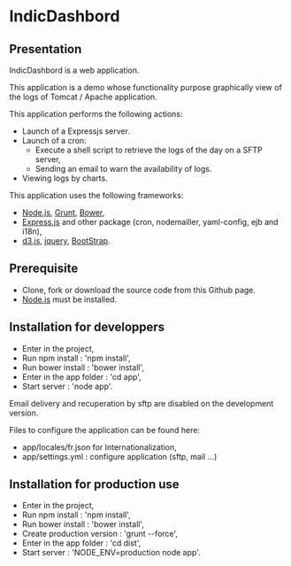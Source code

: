 IndicDashbord
================

Presentation
------------------
IndicDashbord is a web application.

This application is a demo whose functionality purpose graphically view of the logs of Tomcat / Apache application.


This application performs the following actions:
- Launch of a Expressjs server.
- Launch of a cron:
  - Execute a shell script to retrieve the logs of the day on a SFTP server,
  - Sending an email to warn the availability of logs.
- Viewing logs by charts.


This application uses the following frameworks:
- [Node.js](http://nodejs.org/), [Grunt](http://gruntjs.com/), [Bower](http://bower.io/),
- [Express.js]() and other package (cron, nodemailler, yaml-config, ejb and i18n),
- [d3.js](http://d3js.org/), [jquery](http://jquery.com/), [BootStrap](http://getbootstrap.com/).


Prerequisite
---------------------------------------
- Clone, fork or download the source code from this Github page.
- [Node.js](http://nodejs.org/) must be installed.


Installation for developpers
---------------------------------------
- Enter in the project,
- Run npm install : 'npm install',
- Run bower install : 'bower install',
- Enter in the app folder : 'cd app',
- Start server : 'node app'.

Email delivery and recuperation by sftp are disabled on the development version.

Files to configure the application can be found here:
  - app/locales/fr.json for Internationalization,
  - app/settings.yml : configure application (sftp, mail ...)

Installation for production use
---------------------------------------
- Enter in the project,
- Run npm install : 'npm install',
- Run bower install : 'bower install',
- Create production version : 'grunt --force',
- Enter in the app folder : 'cd dist',
- Start server : 'NODE_ENV=production node app'.


